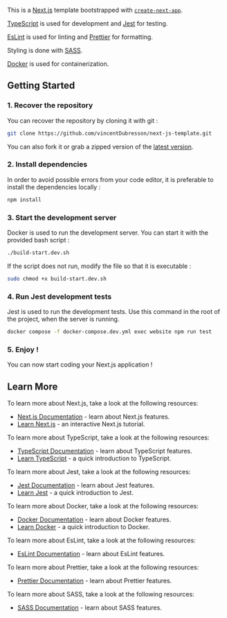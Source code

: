 This is a [Next.js](https://nextjs.org/) template bootstrapped with [`create-next-app`](https://github.com/vercel/next.js/tree/canary/packages/create-next-app).

[TypeScript](https://www.typescriptlang.org/) is used for development and [Jest](https://jestjs.io/) for testing.

[EsLint](https://eslint.org/) is used for linting and [Prettier](https://prettier.io/) for formatting.

Styling is done with [SASS](https://sass-lang.com/).

[Docker](https://www.docker.com/) is used for containerization.

## Getting Started

### 1. Recover the repository

You can recover the repository by cloning it with git :

```bash
git clone https://github.com/vincentDubresson/next-js-template.git
```

You can also fork it or grab a zipped version of the [latest version](https://github.com/vincentDubresson/next-js-template/tags).

### 2. Install dependencies

In order to avoid possible errors from your code editor, it is preferable to install the dependencies locally :

```bash
npm install
```

### 3. Start the development server

Docker is used to run the development server. You can start it with the provided bash script :

```bash
./build-start.dev.sh
```

If the script does not run, modify the file so that it is executable :
  
```bash
sudo chmod +x build-start.dev.sh
```

### 4. Run Jest development tests

Jest is used to run the development tests. Use this command in the root of the project, when the server is running.

```bash
docker compose -f docker-compose.dev.yml exec website npm run test
```

### 5. Enjoy !

You can now start coding your Next.js application !

## Learn More

To learn more about Next.js, take a look at the following resources:

- [Next.js Documentation](https://nextjs.org/docs) - learn about Next.js features.
- [Learn Next.js](https://nextjs.org/learn) - an interactive Next.js tutorial.

To learn more about TypeScript, take a look at the following resources:

- [TypeScript Documentation](https://www.typescriptlang.org/docs/) - learn about TypeScript features.
- [Learn TypeScript](https://www.typescriptlang.org/docs/handbook/typescript-in-5-minutes.html) - a quick introduction to TypeScript.

To learn more about Jest, take a look at the following resources:

- [Jest Documentation](https://jestjs.io/docs/getting-started) - learn about Jest features.
- [Learn Jest](https://jestjs.io/docs/tutorial-react) - a quick introduction to Jest.

To learn more about Docker, take a look at the following resources:

- [Docker Documentation](https://docs.docker.com/) - learn about Docker features.
- [Learn Docker](https://docs.docker.com/get-started/) - a quick introduction to Docker.

To learn more about EsLint, take a look at the following resources:

- [EsLint Documentation](https://eslint.org/docs/user-guide/getting-started) - learn about EsLint features.

To learn more about Prettier, take a look at the following resources:

- [Prettier Documentation](https://prettier.io/docs/en/index.html) - learn about Prettier features.

To learn more about SASS, take a look at the following resources:

- [SASS Documentation](https://sass-lang.com/documentation) - learn about SASS features.


